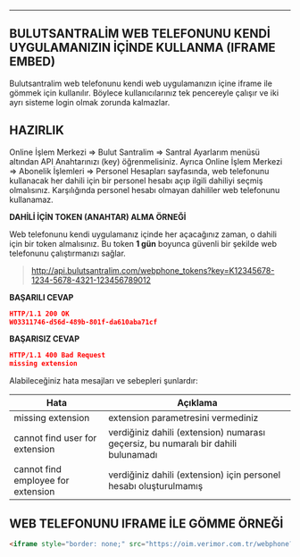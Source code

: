 ----
**BULUTSANTRALİM WEB TELEFONUNU KENDİ UYGULAMANIZIN İÇİNDE KULLANMA (IFRAME EMBED)**
----
  Bulutsantralim web telefonunu kendi web uygulamanızın içine iframe ile gömmek için kullanılır.
  Böylece kullanıcılarınız tek pencereyle çalışır ve iki ayrı sisteme login olmak zorunda kalmazlar.

**HAZIRLIK**
----
  Online İşlem Merkezi => Bulut Santralim => Santral Ayarlarım menüsü altından API Anahtarınızı (key) öğrenmelisiniz.
  Ayrıca Online İşlem Merkezi => Abonelik İşlemleri => Personel Hesapları sayfasında, web telefonunu kullanacak her dahili için bir personel hesabı açıp ilgili dahiliyi seçmiş olmalısınız. Karşılığında personel hesabı olmayan dahililer web telefonunu kullanamaz.
  
**DAHİLİ İÇİN TOKEN (ANAHTAR) ALMA ÖRNEĞİ**

  Web telefonunu kendi uygulamanız içinde her açacağınız zaman, o dahili için bir token almalısınız. Bu token **1 gün** boyunca güvenli bir şekilde web telefonunu çalıştırmanızı sağlar.

>http://api.bulutsantralim.com/webphone_tokens?key=K12345678-1234-5678-4321-123456789012
 
**BAŞARILI CEVAP**

```json
HTTP/1.1 200 OK
W03311746-d56d-489b-801f-da610aba71cf
```

**BAŞARISIZ CEVAP**
```json
HTTP/1.1 400 Bad Request
missing extension
```

  Alabileceğiniz hata mesajları ve sebepleri şunlardır:
  
| Hata                               | Açıklama                                       |
|------------------------------------|------------------------------------------------|
| missing extension                  | extension parametresini vermediniz |
| cannot find user for extension     | verdiğiniz dahili (extension) numarası geçersiz, bu numaralı bir dahili bulunamadı |
| cannot find employee for extension | verdiğiniz dahili (extension) için personel hesabı oluşturulmamış |

**WEB TELEFONUNU IFRAME İLE GÖMME ÖRNEĞİ**
----
```html
<iframe style="border: none;" src="https://oim.verimor.com.tr/webphone?token=W03311746-d56d-489b-801f-da610aba71cf" width="275px" height="700px"></iframe>
```
